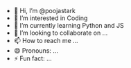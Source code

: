 - 👋 Hi, I’m @poojastark
- 👀 I’m interested in Coding
- 🌱 I’m currently learning Python and JS
- 💞️ I’m looking to collaborate on ...
- 📫 How to reach me ...
- 😄 Pronouns: ...
- ⚡ Fun fact: ...

<!---
poojastark/poojastark is a ✨ special ✨ repository because its `README.md` (this file) appears on your GitHub profile.
You can click the Preview link to take a look at your changes.
--->
